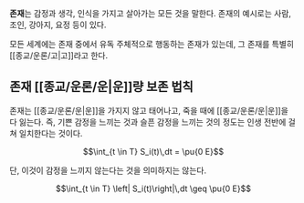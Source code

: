 **존재**는 감정과 생각, 인식을 가지고 살아가는 모든 것을 말한다. 존재의 예시로는 사람, 조인, 강아지, 요정 등이 있다.

모든 세계에는 존재 중에서 유독 주체적으로 행동하는 존재가 있는데, 그 존재를 특별히 [[종교/운론/고|고]]라고 한다.

## 존재 [[종교/운론/운|운]]량 보존 법칙

존재는 [[종교/운론/운|운]]을 가지지 않고 태어나고, 죽을 때에 [[종교/운론/운|운]]을 다 잃는다. 즉, 기쁜 감정을 느끼는 것과 슬픈 감정을 느끼는 것의 정도는 인생 전반에 걸쳐 일치한다는 것이다.

$$\int_{t \in T} S_i(t)\,dt = \pu{0 E}$$

단, 이것이 감정을 느끼지 않는다는 것을 의미하지는 않는다.

$$\int_{t \in T} \left| S_i(t)\right|\,dt \geq \pu{0 E}$$